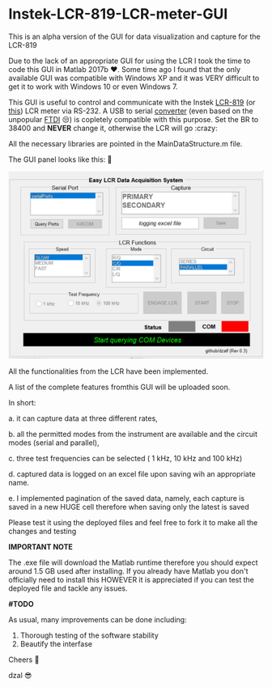 # Instek-LCR-819-LCR-meter-GUI
This is an alpha version of the GUI for data visualization and capture for the LCR-819

Due to the lack of an appropriate GUI for using the LCR I took the time to code this GUI in Matlab 2017b :heart:.  Some time ago I found that the only available GUI was compatible with Windows XP and it was VERY difficult to get it to work with Windows 10 or even Windows 7.

This GUI is useful to control and communicate with the Instek [LCR-819](https://www.csulb.edu/sites/default/files/groups/college-of-engineering/About/gwinstek_lcr_meter.pdf) (or [this](http://www.farnell.com/datasheets/1804014.pdf?_ga=2.140256308.620377038.1550777785-1665021690.1550777785)) LCR meter via RS-232. A USB to serial [converter](https://www.amazon.co.uk/dp/B0753HBT12/ref=asc_df_B0753HBT1258594860/?tag=googshopuk-21&creative=22146&creativeASIN=B0753HBT12&linkCode=df0&hvadid=309968313994&hvpos=1o3&hvnetw=g&hvrand=18098737753792326012&hvpone=&hvptwo=&hvqmt=&hvdev=c&hvdvcmdl=&hvlocint=&hvlocphy=9046639&hvtargid=pla-397003917010) (even based on the unpopular [FTDI](https://www.youtube.com/watch?v=eU66as4Bbds) :unamused:) is copletely compatible with this purpose. Set the BR to 38400 and **NEVER** change it, otherwise the LCR will go :crazy:

All the necessary libraries are pointed in the MainDataStructure.m file.

The GUI panel looks like this: :eyes:

![alt txt](https://github.com/dzalf/Instek-LCR-819-LCR-meter-GUI/blob/master/Rev03.png)

All the functionalities from the LCR have been implemented.

A list of the complete features fromthis GUI will be uploaded soon. 

In short: 

a. it can capture data at three different rates, 

b. all the permitted modes from the instrument are available and the circuit modes (serial and parallel), 

c. three test frequencies can be selected ( 1 kHz, 10 kHz and 100 kHz)

d. captured data is logged on an excel file upon saving wih an appropriate name. 

e. I implemented pagination of the saved data, namely, each capture is saved in a new HUGE cell therefore when saving only the latest is saved

Please test it using the deployed files and feel free to fork it to make all the changes and testing

**IMPORTANT NOTE**

The .exe file will download the Matlab runtime therefore you should expect around 1.5 GB used after installing. If you already have Matlab you don't officially need to install this HOWEVER it is appreciated if you can test the deployed file and tackle any issues.

**#TODO**

As usual, many improvements can be done including:

1. Thorough testing of the software stability
2. Beautify the interfase


Cheers :beer:


dzal :sunglasses:
